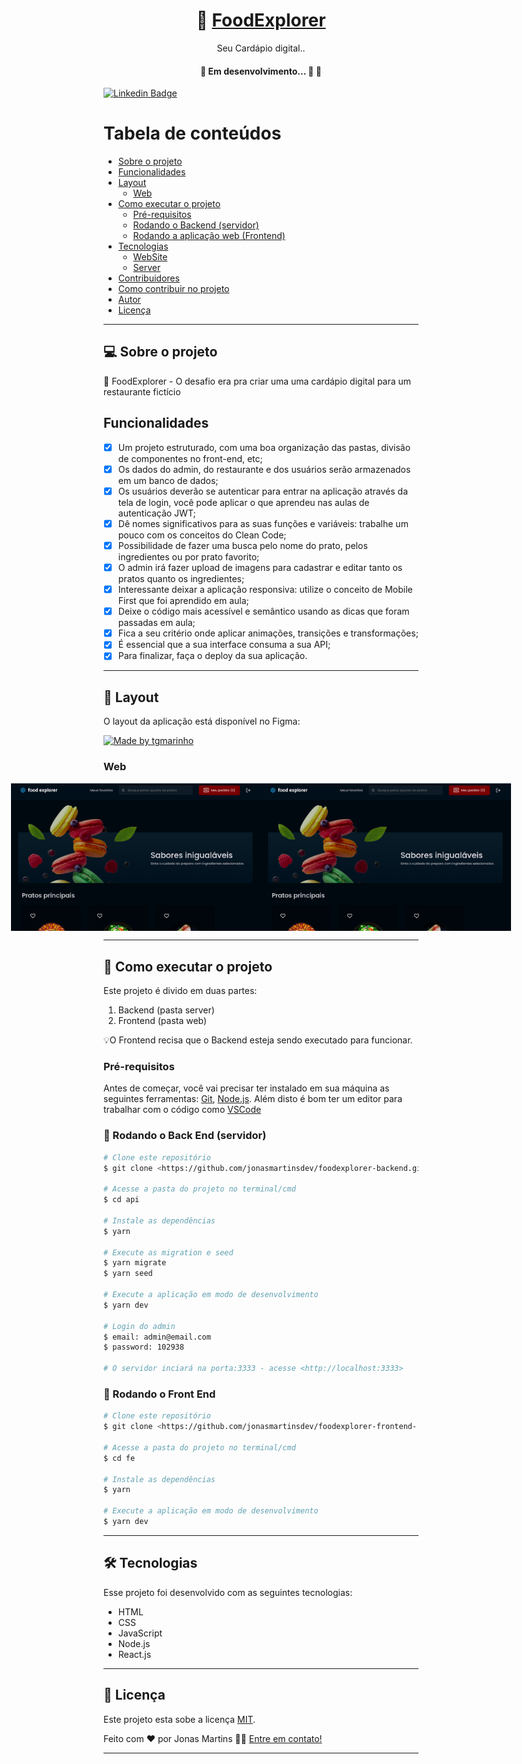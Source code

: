 
<h1 align="center">
     🥗 <a href="#" alt="site do ecoleta"> FoodExplorer </a>
</h1>

 <p align="center"> Seu Cardápio digital.. </p>

 
<h4 align="center">
	🚧   Em desenvolvimento... 🚀 🚧
</h4>


[![Linkedin Badge](https://img.shields.io/badge/-JonasMartins-blue?style=flat-square&logo=Linkedin&logoColor=white&link=https://https://www.linkedin.com/in/jonas-martins-950a30184/)](https://www.linkedin.com/in/jonas-martins-950a30184/)

Tabela de conteúdos
=================
<!--ts-->
   * [Sobre o projeto](#-sobre-o-projeto)
   * [Funcionalidades](#-funcionalidades)
   * [Layout](#-layout)
     * [Web](#web)
   * [Como executar o projeto](#-como-executar-o-projeto)
     * [Pré-requisitos](#pré-requisitos)
     * [Rodando o Backend (servidor)](#user-content--rodando-o-backend-servidor)
     * [Rodando a aplicação web (Frontend)](#user-content--rodando-a-aplicação-web-frontend)
   * [Tecnologias](#-tecnologias)
     * [WebSite](#user-content-website--react)
     * [Server](#user-content-server--nodejs)
   * [Contribuidores](#-contribuidores)
   * [Como contribuir no projeto](#-como-contribuir-no-projeto)
   * [Autor](#-autor)
   * [Licença](#user-content--licença)
<!--te-->

---

## 💻 Sobre o projeto

  🥗  FoodExplorer - O desafio era pra criar uma uma cardápio digital para um restaurante fictício


## Funcionalidades

- [x] Um projeto estruturado, com uma boa organização das pastas, divisão de componentes no front-end, etc;
- [x] Os dados do admin, do restaurante e dos usuários serão armazenados em um banco de dados;
- [x] Os usuários deverão se autenticar para entrar na aplicação através da tela de login, você pode aplicar o que aprendeu nas aulas de autenticação JWT;
- [x] Dê nomes significativos para as suas funções e variáveis: trabalhe um pouco com os conceitos do Clean Code;
- [x] Possibilidade de fazer uma busca pelo nome do prato, pelos ingredientes ou por prato favorito;
- [x] O admin irá fazer upload de imagens para cadastrar e editar tanto os pratos quanto os ingredientes;
- [x] Interessante deixar a aplicação responsiva: utilize o conceito de Mobile First que foi aprendido em aula;
- [x] Deixe o código mais acessível e semântico usando as dicas que foram passadas em aula;
- [x] Fica a seu critério onde aplicar animações, transições e transformações;
- [x] É essencial que a sua interface consuma a sua API;
- [x] Para finalizar, faça o deploy da sua aplicação.

---

## 🎨 Layout

O layout da aplicação está disponível no Figma:

<a href="https://www.figma.com/file/GkqG5AUJe3ppcUEHfvOX6z/food-explorer?node-id=0%3A1">
  <img alt="Made by tgmarinho" src="https://img.shields.io/badge/Acessar%20Layout%20-Figma-%2304D361">
</a>





### Web

<p align="center" style="display: flex; align-items: flex-start; justify-content: center;">
  <img alt="FoodExplorer" title="#FoodExplorer" src=".github/web.png" width="400px">

  <img alt="FoodExplorer" title="#NextLevelWeek" src=".github/web.png" width="400px">
</p>

---

## 🚀 Como executar o projeto

Este projeto é divido em duas partes:
1. Backend (pasta server) 
2. Frontend (pasta web)

💡O Frontend recisa que o Backend esteja sendo executado para funcionar.


### Pré-requisitos

Antes de começar, você vai precisar ter instalado em sua máquina as seguintes ferramentas:
[Git](https://git-scm.com), [Node.js](https://nodejs.org/en/). 
Além disto é bom ter um editor para trabalhar com o código como [VSCode](https://code.visualstudio.com/)

### 🎲 Rodando o Back End (servidor)

```bash
# Clone este repositório
$ git clone <https://github.com/jonasmartinsdev/foodexplorer-backend.git>

# Acesse a pasta do projeto no terminal/cmd
$ cd api

# Instale as dependências
$ yarn

# Execute as migration e seed
$ yarn migrate
$ yarn seed

# Execute a aplicação em modo de desenvolvimento
$ yarn dev

# Login do admin
$ email: admin@email.com
$ password: 102938

# O servidor inciará na porta:3333 - acesse <http://localhost:3333>
```


### 🎲 Rodando o Front End

```bash
# Clone este repositório
$ git clone <https://github.com/jonasmartinsdev/foodexplorer-frontend-.git>

# Acesse a pasta do projeto no terminal/cmd
$ cd fe

# Instale as dependências
$ yarn

# Execute a aplicação em modo de desenvolvimento
$ yarn dev

```

---

## 🛠 Tecnologias

Esse projeto foi desenvolvido com as seguintes tecnologias:

- HTML
- CSS
- JavaScript
- Node.js
- React.js

---

## 📝 Licença

Este projeto esta sobe a licença [MIT](./LICENSE).

Feito com ❤️ por Jonas Martins 👋🏽 [Entre em contato!](https://www.linkedin.com/in/jonas-martins-950a30184)

---


<!-- ##  Versões do README

[Português 🇧🇷](./README.md)  |  [Inglês🇺🇸](./README-en.md) -->